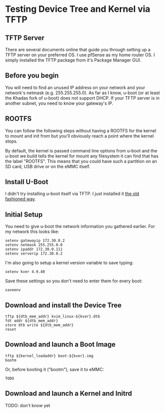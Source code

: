 # Testing Device Tree and Kernel via TFTP
## TFTP Server
There are several documents online that guide you through setting up a TFTP
server on your preferred OS.  I use pfSense as my home router OS.  I simply
installed the TFTP package from it's Package Manager GUI.

## Before you begin
You will need to find an unused IP address on your network and your network's
netmask (e.g. 255.255.255.0).  As far as I know, u-boot (or at least the Khadas
fork of u-boot) does not support DHCP.  If your TFTP server is in another
subnet, you need to know your gateway's IP.

## ROOTFS
You can follow the following steps without having a ROOTFS for the kernel to
mount and init from but you'll obviously reach a point where the kernel stops.

By default, the kernel is passed command line options from u-boot and the u-boot
we build tells the kernel for mount any filesystem it can find that has the
label "ROOTFS".  This means that you could have such a partition on an SD card,
USB drive or on the eMMC itself.

## Install U-Boot
I didn't try installing u-boot itself via TFTP.  I just installed it [the old
fashioned way](InstallOntoVim.md).

## Initial Setup
You need to give u-boot the network information you gathered earlier.  For my
network this looks like:
```
setenv gatewayip 172.30.0.2
setenv netmask 255.255.0.0
setenv ipaddr 172.30.0.111
setenv serverip 172.30.0.2
```

I'm also going to setup a kernel version variable to save typing:
```
setenv kver 4.9.40
```

Save these settings so you don't need to enter them for every boot:
```
saveenv
```

## Download and install the Device Tree
```
tftp ${dtb_mem_addr} kvim_linux-${kver}.dtb
fdt addr ${dtb_mem_addr}
store dtb write ${dtb_mem_addr}
reset
```

## Download and launch a Boot Image
```
tftp ${kernel_loadaddr} boot-${kver}.img
bootm
```

Or, before booting it ("bootm"), save it to eMMC:
```
TODO
```

## Download and launch a Kernel and Initrd
TODO: don't know yet
